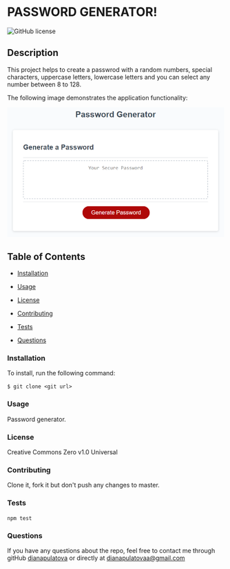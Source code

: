 # PASSWORD GENERATOR!

  ![GitHub license](https://img.shields.io/badge/license-Creative%20Commons%20Zero%20v1.0%20Universal-blue.svg)

  ## Description
  This project helps to create a passwrod with a random numbers, special characters, uppercase letters, lowercase letters and you can select any number between 8 to 128.

  The following image demonstrates the application functionality:

  ![password generator demo](./Assets/03-javascript-homework-demo.png)

  ## Table of Contents

  * [Installation](#installation)

  * [Usage](#usage)

  * [License](#license)
 
  * [Contributing](#contributing)
   
  * [Tests](#tests)

  * [Questions](#questions)
   
 
  ### Installation

  To install, run the following command:

  ```
  $ git clone <git url>
  ```

  ### Usage
  Password generator.
  
  
  ### License
  Creative Commons Zero v1.0 Universal


  ### Contributing
  Clone it, fork it but don't push any changes to master.
  
  ### Tests
    npm test
        
  ### Questions
   
  
  If you have any questions about the repo, feel free to contact me through gitHub [dianapulatova](https://github.com/dianapulatova)
  or directly at <dianapulatovaa@gmail.com>



